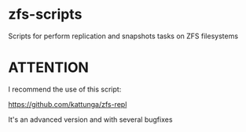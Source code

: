 zfs-scripts
===========

Scripts for perform replication and snapshots tasks on ZFS filesystems


ATTENTION
===========

I recommend the use of this script:

https://github.com/kattunga/zfs-repl

It's an advanced version and with several bugfixes
